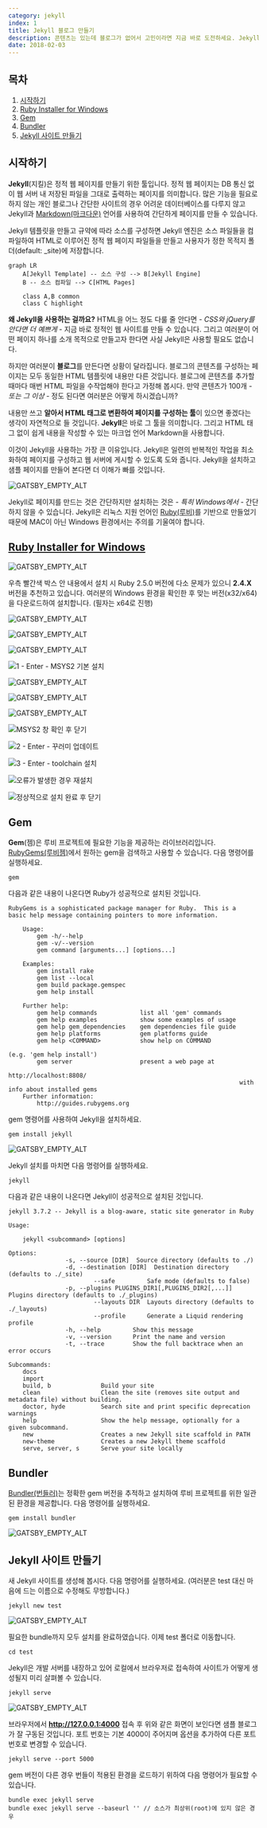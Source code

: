 ```yaml
---
category: jekyll
index: 1
title: Jekyll 블로그 만들기
description: 콘텐츠는 있는데 블로그가 없어서 고민이라면 지금 바로 도전하세요. Jekyll은 데이터베이스가 필요하지 않아요.
date: 2018-02-03
---
```


## 목차

1. [시작하기](#시작하기)
2. [Ruby Installer for Windows](#Ruby-Installer-for-Windows)
3. [Gem](#Gem)
4. [Bundler](#Bundler)
5. [Jekyll 사이트 만들기](#Jekyll-사이트-만들기)

## 시작하기

**Jekyll**(지킬)은 정적 웹 페이지를 만들기 위한 툴입니다. 정적 웹 페이지는 DB 통신 없이 웹 서버 내 저장된 파일을 그대로 출력하는 페이지를 의미합니다. 많은 기능을 필요로 하지 않는 개인 블로그나 간단한 사이트의 경우 어려운 데이터베이스를 다루지 않고 Jekyll과 [Markdown(마크다운)](https://gist.github.com/ihoneymon/652be052a0727ad59601) 언어를 사용하여 간단하게 페이지를 만들 수 있습니다.

Jekyll 템플릿을 만들고 규약에 따라 소스를 구성하면 Jekyll 엔진은 소스 파일들을 컴파일하여 HTML로 이루어진 정적 웹 페이지 파일들을 만들고 사용자가 정한 목적지 폴더(default: \_site)에 저장합니다.

```mermaid
graph LR
    A[Jekyll Template] -- 소스 구성 --> B[Jekyll Engine]
    B -- 소스 컴파일 --> C[HTML Pages]

    class A,B common
    class C highlight
```

**왜 Jekyll을 사용하는 걸까요?** HTML을 어느 정도 다룰 줄 안다면 *- CSS와 jQuery를 안다면 더 예쁘게 -* 지금 바로 정적인 웹 사이트를 만들 수 있습니다. 그리고 여러분이 어떤 페이지 하나를 소개 목적으로 만들고자 한다면 사실 Jekyll은 사용할 필요도 없습니다.

하지만 여러분이 **블로그**를 만든다면 상황이 달라집니다. 블로그의 콘텐츠를 구성하는 페이지는 모두 동일한 HTML 템플릿에 내용만 다른 것입니다. 블로그에 콘텐츠를 추가할 때마다 매번 HTML 파일을 수작업해야 한다고 가정해 봅시다. 만약 콘텐츠가 100개 *- 또는 그 이상 -* 정도 된다면 여러분은 어떻게 하시겠습니까?

내용만 쓰고 **알아서 HTML 태그로 변환하여 페이지를 구성하는 툴**이 있으면 좋겠다는 생각이 자연적으로 들 것입니다. **Jekyll**은 바로 그 툴을 의미합니다. 그리고 HTML 태그 없이 쉽게 내용을 작성할 수 있는 마크업 언어 Markdown을 사용합니다.

이것이 Jekyll을 사용하는 가장 큰 이유입니다. Jekyll은 일련의 반복적인 작업을 최소화하여 페이지를 구성하고 웹 서버에 게시할 수 있도록 도와 줍니다. Jekyll을 설치하고 샘플 페이지를 만들어 본다면 더 이해가 빠를 것입니다.

![GATSBY_EMPTY_ALT](./running-jekyll-on-windows.jpg)

Jekyll로 페이지를 만드는 것은 간단하지만 설치하는 것은 *- 특히 Windows에서 -* 간단하지 않을 수 있습니다. Jekyll은 리눅스 지원 언어인 [Ruby(루비)](https://www.ruby-lang.org/ko/)를 기반으로 만들었기 때문에 MAC이 아닌 Windows 환경에서는 주의를 기울여야 합니다.

## [Ruby Installer for Windows](https://rubyinstaller.org/downloads/)

![GATSBY_EMPTY_ALT](./ruby-installer-for-windows.jpg)

우측 빨간색 박스 안 내용에서 설치 시 Ruby 2.5.0 버전에 다소 문제가 있으니 **2.4.X** 버전을 추천하고 있습니다. 여러분의 Windows 환경을 확인한 후 맞는 버전(x32/x64)을 다운로드하여 설치합니다. (필자는 x64로 진행)

![GATSBY_EMPTY_ALT](./install-ruby-1.jpg)

![GATSBY_EMPTY_ALT](./install-ruby-2.jpg)

![GATSBY_EMPTY_ALT](./install-ruby-3.jpg)

![1 - Enter - MSYS2 기본 설치](./install-msys-1.jpg)

![GATSBY_EMPTY_ALT](./install-msys-2.jpg)

![GATSBY_EMPTY_ALT](./install-msys-3.jpg)

![GATSBY_EMPTY_ALT](./install-msys-4.jpg)

![MSYS2 창 확인 후 닫기](./install-msys-5.jpg)

![2 - Enter - 꾸러미 업데이트](./install-msys-6.jpg)

![3 - Enter - toolchain 설치](./install-msys-7.jpg)

![오류가 발생한 경우 재설치](./install-msys-8.jpg)

![정상적으로 설치 완료 후 닫기](./install-msys-9.jpg)

## Gem

**Gem**(젬)은 루비 프로젝트에 필요한 기능을 제공하는 라이브러리입니다. [RubyGems(루비젬)](https://rubygems.org/)에서 원하는 gem을 검색하고 사용할 수 있습니다. 다음 명령어를 실행하세요.

```shell{promptHost: localhost}
gem
```

다음과 같은 내용이 나온다면 Ruby가 성공적으로 설치된 것입니다.

```shell
RubyGems is a sophisticated package manager for Ruby.  This is a
basic help message containing pointers to more information.

    Usage:
        gem -h/--help
        gem -v/--version
        gem command [arguments...] [options...]

    Examples:
        gem install rake
        gem list --local
        gem build package.gemspec
        gem help install

    Further help:
        gem help commands            list all 'gem' commands
        gem help examples            show some examples of usage
        gem help gem_dependencies    gem dependencies file guide
        gem help platforms           gem platforms guide
        gem help <COMMAND>           show help on COMMAND
                                                                     (e.g. 'gem help install')
        gem server                   present a web page at
                                                                 http://localhost:8808/
                                                                 with info about installed gems
    Further information:
        http://guides.rubygems.org
```

gem 명령어를 사용하여 Jekyll을 설치하세요.

```shell{promptHost: localhost}
gem install jekyll
```

![GATSBY_EMPTY_ALT](./install-jekyll.jpg)

Jekyll 설치를 마치면 다음 명령어를 실행하세요.

```shell{promptHost: localhost}
jekyll
```

다음과 같은 내용이 나온다면 Jekyll이 성공적으로 설치된 것입니다.

```shell
jekyll 3.7.2 -- Jekyll is a blog-aware, static site generator in Ruby

Usage:

    jekyll <subcommand> [options]

Options:
                -s, --source [DIR]  Source directory (defaults to ./)
                -d, --destination [DIR]  Destination directory (defaults to ./_site)
                        --safe         Safe mode (defaults to false)
                -p, --plugins PLUGINS_DIR1[,PLUGINS_DIR2[,...]]  Plugins directory (defaults to ./_plugins)
                        --layouts DIR  Layouts directory (defaults to ./_layouts)
                        --profile      Generate a Liquid rendering profile
                -h, --help         Show this message
                -v, --version      Print the name and version
                -t, --trace        Show the full backtrace when an error occurs

Subcommands:
    docs
    import
    build, b              Build your site
    clean                 Clean the site (removes site output and metadata file) without building.
    doctor, hyde          Search site and print specific deprecation warnings
    help                  Show the help message, optionally for a given subcommand.
    new                   Creates a new Jekyll site scaffold in PATH
    new-theme             Creates a new Jekyll theme scaffold
    serve, server, s      Serve your site locally
```

## Bundler

[Bundler(번들러)](http://ruby-korea.github.io/bundler-site/)는 정확한 gem 버전을 추적하고 설치하여 루비 프로젝트를 위한 일관된 환경을 제공합니다. 다음 명령어를 실행하세요.

```shell{promptHost: localhost}
gem install bundler
```

![GATSBY_EMPTY_ALT](./install-bundler.jpg)

## Jekyll 사이트 만들기

새 Jekyll 사이트를 생성해 봅시다. 다음 명령어를 실행하세요. (여러분은 test 대신 마음에 드는 이름으로 수정해도 무방합니다.)

```shell{promptHost: localhost}
jekyll new test
```

![GATSBY_EMPTY_ALT](create-new-jekyll-site.jpg)

필요한 bundle까지 모두 설치를 완료하였습니다. 이제 test 폴더로 이동합니다.

```shell{promptHost: localhost}
cd test
```

Jekyll은 개발 서버를 내장하고 있어 로컬에서 브라우저로 접속하여 사이트가 어떻게 생성될지 미리 살펴볼 수 있습니다.

```shell{promptHost: localhost}
jekyll serve
```

![GATSBY_EMPTY_ALT](./serve-new-jekyll-site.jpg)

브라우저에서 **http://127.0.0.1:4000** 접속 후 위와 같은 화면이 보인다면 샘플 블로그가 잘 구동된 것입니다. 포트 번호는 기본 4000이 주어지며 옵션을 추가하여 다른 포트 번호로 변경할 수 있습니다.

```shell{promptHost: localhost}
jekyll serve --port 5000
```

gem 버전이 다른 경우 번들이 적용된 환경을 로드하기 위하여 다음 명령어가 필요할 수 있습니다.

```shell{promptHost: localhost}
bundle exec jekyll serve
bundle exec jekyll serve --baseurl '' // 소스가 최상위(root)에 있지 않은 경우
```
